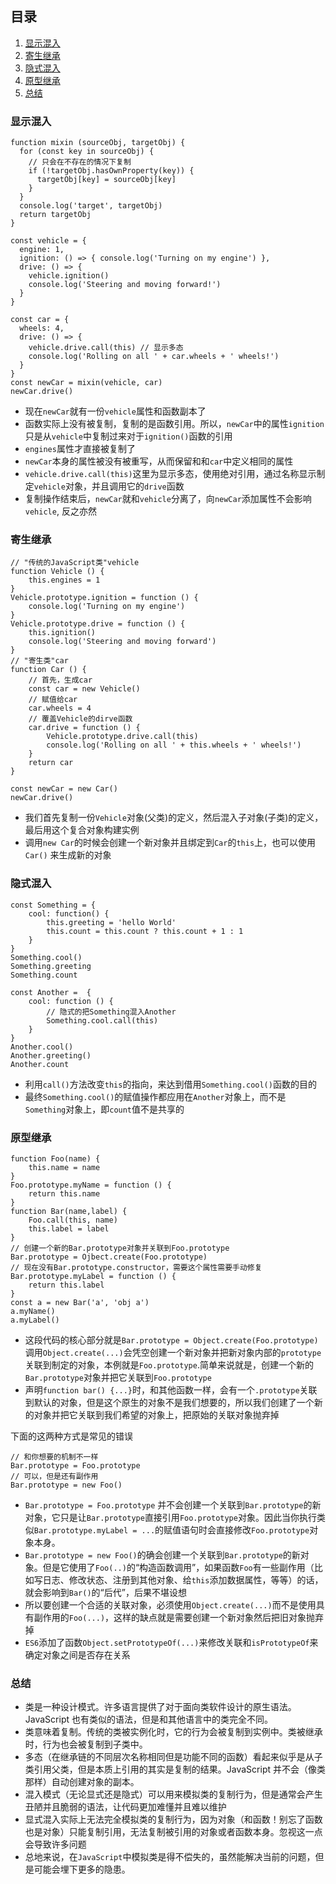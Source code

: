## 目录
1. [显示混入](#显示混入)
2. [寄生继承](#寄生继承)
3. [隐式混入](#隐式混入)
4. [原型继承](#原型继承)
4. [总结](#总结)

### 显示混入
```
function mixin (sourceObj, targetObj) {
  for (const key in sourceObj) {
    // 只会在不存在的情况下复制
    if (!targetObj.hasOwnProperty(key)) {
      targetObj[key] = sourceObj[key]
    }
  }
  console.log('target', targetObj)
  return targetObj
}

const vehicle = {
  engine: 1,
  ignition: () => { console.log('Turning on my engine') },
  drive: () => {
    vehicle.ignition()
    console.log('Steering and moving forward!')
  }
}

const car = {
  wheels: 4,
  drive: () => {
    vehicle.drive.call(this) // 显示多态
    console.log('Rolling on all ' + car.wheels + ' wheels!')
  }
}
const newCar = mixin(vehicle, car)
newCar.drive()
```

* 现在`newCar`就有一份`vehicle`属性和函数副本了
* 函数实际上没有被复制，复制的是函数引用。所以，`newCar`中的属性`ignition`只是从`vehicle`中复制过来对于`ignition()`函数的引用
* `engines`属性才直接被复制了
* `newCar`本身的属性被没有被重写，从而保留和和`car`中定义相同的属性
* `vehicle.drive.call(this)`这里为显示多态，使用绝对引用，通过名称显示制定`vehicle`对象，并且调用它的`drive`函数
* 复制操作结束后，`newCar`就和`vehicle`分离了，向`newCar`添加属性不会影响`vehicle`, 反之亦然

### 寄生继承
```
// "传统的JavaScript类"vehicle
function Vehicle () {
    this.engines = 1
}
Vehicle.prototype.ignition = function () {
    console.log('Turning on my engine')
}
Vehicle.prototype.drive = function () {
    this.ignition()
    console.log('Steering and moving forward')
}
// "寄生类"car
function Car () {
    // 首先，生成car
    const car = new Vehicle()
    // 赋值给car
    car.wheels = 4
    // 覆盖Vehicle的dirve函数
    car.drive = function () {
        Vehicle.prototype.drive.call(this)
        console.log('Rolling on all ' + this.wheels + ' wheels!')
    }
    return car
}

const newCar = new Car()
newCar.drive()
```
* 我们首先复制一份`Vehicle`对象(父类)的定义，然后混入子对象(子类)的定义，最后用这个复合对象构建实例
* 调用`new Car`的时候会创建一个新对象并且绑定到`Car`的`this`上，也可以使用`Car()` 来生成新的对象

### 隐式混入
```
const Something = {
    cool: function() {
        this.greeting = 'hello World'
        this.count = this.count ? this.count + 1 : 1
    }
}
Something.cool()
Something.greeting
Something.count

const Another =  {
    cool: function () {
        // 隐式的把Something混入Another
        Something.cool.call(this)
    }
}
Another.cool()
Another.greeting()
Another.count
```
* 利用`call()`方法改变`this`的指向，来达到借用`Something.cool()`函数的目的
* 最终`Something.cool()`的赋值操作都应用在`Another`对象上，而不是`Something`对象上，即`count`值不是共享的

### 原型继承
```
function Foo(name) {
    this.name = name
}
Foo.prototype.myName = function () {
    return this.name
}
function Bar(name,label) {
    Foo.call(this, name)
    this.label = label
}
// 创建一个新的Bar.prototype对象并关联到Foo.prototype
Bar.prototype = Ojbect.create(Foo.prototype)
// 现在没有Bar.prototype.constructor，需要这个属性需要手动修复
Bar.prototype.myLabel = function () {
    return this.label
}
const a = new Bar('a', 'obj a')
a.myName()
a.myLabel()
```
* 这段代码的核心部分就是`Bar.prototype = Object.create(Foo.prototype)`调用`Object.create(...)`会凭空创建一个新对象并把新对象内部的`prototype`
关联到制定的对象，本例就是`Foo.prototype`.简单来说就是，创建一个新的`Bar.prototype`对象并把它关联到`Foo.prototype`
* 声明`function bar() {...}`时，和其他函数一样，会有一个`.prototype`关联到默认的对象，但是这个原生的对象不是我们想要的，所以我们创建了一个新的对象并把它关联到我们希望的对象上，把原始的关联对象抛弃掉

下面的这两种方式是常见的错误
```
// 和你想要的机制不一样
Bar.prototype = Foo.prototype
// 可以，但是还有副作用
Bar.prototype = new Foo()
```
* `Bar.prototype = Foo.prototype` 并不会创建一个关联到`Bar.prototype`的新对象，它只是让`Bar.prototype`直接引用`Foo.prototype`对象。因此当你执行类似`Bar.prototype.myLabel = ...`的赋值语句时会直接修改`Foo.prototype`对象本身。
* `Bar.prototype = new Foo()`的确会创建一个关联到`Bar.prototype`的新对象。但是它使用了`Foo(..)`的“构造函数调用”，如果函数`Foo`有一些副作用（比如写日志、修改状态、注册到其他对象、给`this`添加数据属性，等等）的话，就会影响到`Bar()`的“后代”，后果不堪设想
* 所以要创建一个合适的关联对象，必须使用`Object.create(...)`而不是使用具有副作用的`Foo(...)`，这样的缺点就是需要创建一个新对象然后把旧对象抛弃掉
* `ES6`添加了函数`Object.setPrototypeOf(...)`来修改关联和`isPrototypeOf`来确定对象之间是否存在关系

### 总结
* 类是一种设计模式。许多语言提供了对于面向类软件设计的原生语法。JavaScript 也有类似的语法，但是和其他语言中的类完全不同。
* 类意味着复制。传统的类被实例化时，它的行为会被复制到实例中。类被继承时，行为也会被复制到子类中。
* 多态（在继承链的不同层次名称相同但是功能不同的函数）看起来似乎是从子类引用父类，但是本质上引用的其实是复制的结果。JavaScript 并不会（像类那样）自动创建对象的副本。
* 混入模式（无论显式还是隐式）可以用来模拟类的复制行为，但是通常会产生丑陋并且脆弱的语法，让代码更加难懂并且难以维护
* 显式混入实际上无法完全模拟类的复制行为，因为对象（和函数！别忘了函数也是对象）只能复制引用，无法复制被引用的对象或者函数本身。忽视这一点会导致许多问题
* 总地来说，在`JavaScript`中模拟类是得不偿失的，虽然能解决当前的问题，但是可能会埋下更多的隐患。


